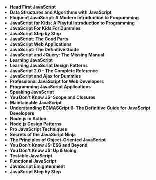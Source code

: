 
 <ul>
                                <li><b><a target="_blank" href="https://github.com/manjunath5496/JavaScript-Programming-Books/blob/master/javs(1).pdf" style="text-decoration:none;">Head First JavaScript </a></b></li>
                                <li><b><a target="_blank" href="https://github.com/manjunath5496/JavaScript-Programming-Books/blob/master/javs(2).pdf" style="text-decoration:none;">Data Structures and Algorithms
with JavaScript</a></b></li>
                                <li><b><a target="_blank" href="https://github.com/manjunath5496/JavaScript-Programming-Books/blob/master/javs(3).pdf" style="text-decoration:none;">Eloquent JavaScript: A Modern Introduction to Programming</a></b></li>
                               
<li><b><a target="_blank" href="https://github.com/manjunath5496/JavaScript-Programming-Books/blob/master/javs(4).pdf" style="text-decoration:none;">JavaScript for Kids: A Playful Introduction to Programming</a></b></li>
                                <li><b><a target="_blank" href="https://github.com/manjunath5496/JavaScript-Programming-Books/blob/master/javs(5).pdf" style="text-decoration:none;">JavaScript For Kids For Dummies </a></b></li>
                                
 <li><b><a target="_blank" href="https://github.com/manjunath5496/JavaScript-Programming-Books/blob/master/javs(6).pdf" style="text-decoration:none;">JavaScript Step by Step</a></b></li>
                          
<li><b><a target="_blank" href="https://github.com/manjunath5496/JavaScript-Programming-Books/blob/master/javs(7).pdf" style="text-decoration:none;">JavaScript: The Good Parts</a></b></li>
                                <li><b><a target="_blank" href="https://github.com/manjunath5496/JavaScript-Programming-Books/blob/master/javs(8).pdf" style="text-decoration:none;">JavaScript Web Applications</a></b></li>
                                <li><b><a target="_blank" href="https://github.com/manjunath5496/JavaScript-Programming-Books/blob/master/javs(9).pdf" style="text-decoration:none;">JavaScript: The Definitive Guide</a></b></li>
                                
<li><b><a target="_blank" href="https://github.com/manjunath5496/JavaScript-Programming-Books/blob/master/javs(10).pdf" style="text-decoration:none;">JavaScript and JQuery: The Missing Manual</a></b></li>  
        
<li><b><a target="_blank" href="https://github.com/manjunath5496/JavaScript-Programming-Books/blob/master/javs(11).pdf" style="text-decoration:none;">Learning JavaScript </a></b></li>
                                <li><b><a target="_blank" href="https://github.com/manjunath5496/JavaScript-Programming-Books/blob/master/javs(12).pdf" style="text-decoration:none;">Learning JavaScript Design
Patterns</a></b></li>
 <li><b><a target="_blank" href="https://github.com/manjunath5496/JavaScript-Programming-Books/blob/master/javs(13).pdf" style="text-decoration:none;">JavaScript 2.0 - The Complete Reference</a></b></li>  
  <li><b><a target="_blank" href="https://github.com/manjunath5496/JavaScript-Programming-Books/blob/master/javs(14).pdf" style="text-decoration:none;">JavaScript and Ajax for Dummies</a></b></li>  
 <li><b><a target="_blank" href="https://github.com/manjunath5496/JavaScript-Programming-Books/blob/master/javs(15).pdf" style="text-decoration:none;">Professional JavaScript for Web Developers</a></b></li>
                                <li><b><a target="_blank" href="https://github.com/manjunath5496/JavaScript-Programming-Books/blob/master/javs(16).pdf" style="text-decoration:none;">Programming JavaScript
Applications</a></b></li>

 <li><b><a target="_blank" href="https://github.com/manjunath5496/JavaScript-Programming-Books/blob/master/javs(17).pdf" style="text-decoration:none;">Speaking JavaScript</a></b></li>
                                <li><b><a target="_blank" href="https://github.com/manjunath5496/JavaScript-Programming-Books/blob/master/javs(18).pdf" style="text-decoration:none;">You Don't Know JS: Scope and Closures</a></b></li>

<li><b><a target="_blank" href="https://github.com/manjunath5496/JavaScript-Programming-Books/blob/master/javs(19).pdf" style="text-decoration:none;">Maintainable JavaScript</a></b></li>  
  <li><b><a target="_blank" href="https://github.com/manjunath5496/JavaScript-Programming-Books/blob/master/javs(20).pdf" style="text-decoration:none;">Understanding ECMASCript 6: The Definitive Guide for JavaScript Developers</a></b></li>  
 <li><b><a target="_blank" href="https://github.com/manjunath5496/JavaScript-Programming-Books/blob/master/javs(21).pdf" style="text-decoration:none;">Node.js in Action</a></b></li>
                                <li><b><a target="_blank" href="https://github.com/manjunath5496/JavaScript-Programming-Books/blob/master/javs(22).pdf" style="text-decoration:none;">Node.js Design Patterns</a></b></li>

 <li><b><a target="_blank" href="https://github.com/manjunath5496/JavaScript-Programming-Books/blob/master/javs(23).pdf" style="text-decoration:none;">Pro JavaScript Techniques</a></b></li>
                                <li><b><a target="_blank" href="https://github.com/manjunath5496/JavaScript-Programming-Books/blob/master/javs(24).pdf" style="text-decoration:none;">Secrets of the JavaScript Ninja</a></b></li>

<li><b><a target="_blank" href="https://github.com/manjunath5496/JavaScript-Programming-Books/blob/master/javs(25).pdf" style="text-decoration:none;">The Principles of Object-Oriented JavaScript</a></b></li>

 <li><b><a target="_blank" href="https://github.com/manjunath5496/JavaScript-Programming-Books/blob/master/javs(26).pdf" style="text-decoration:none;">You Don't Know JS: ES6 and Beyond</a></b></li>
                                <li><b><a target="_blank" href="https://github.com/manjunath5496/JavaScript-Programming-Books/blob/master/javs(27).pdf" style="text-decoration:none;">You Don't Know JS: Up & Going</a></b></li>

<li><b><a target="_blank" href="https://github.com/manjunath5496/JavaScript-Programming-Books/blob/master/javs(28).pdf" style="text-decoration:none;">Testable JavaScript</a></b></li>

 <li><b><a target="_blank" href="https://github.com/manjunath5496/JavaScript-Programming-Books/blob/master/javs(30).pdf" style="text-decoration:none;">Functional JavaScript</a></b></li>
                                <li><b><a target="_blank" href="https://github.com/manjunath5496/JavaScript-Programming-Books/blob/master/javs(31).pdf" style="text-decoration:none;">JavaScript Enlightenment</a></b></li>

<li><b><a target="_blank" href="https://github.com/manjunath5496/JavaScript-Programming-Books/blob/master/javs(32).pdf" style="text-decoration:none;">JavaScript Step by Step</a></b></li>














</ul>                      
